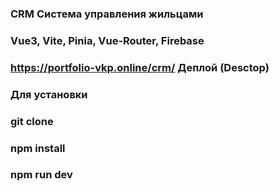 ### CRM Система управления жильцами
### Vue3, Vite, Pinia, Vue-Router, Firebase
### https://portfolio-vkp.online/crm/ Деплой (Desctop)
### Для установки
### git clone
### npm install
### npm run dev
